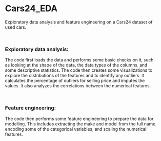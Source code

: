 # Cars24_EDA

Exploratory data analysis and feature engineering on a Cars24 dataset of used cars.

<br>

### Exploratory data analysis:
The code first loads the data and performs some basic checks on it, such as looking at the shape of the data, the data types of the columns, and some descriptive statistics. The code then creates some visualizations to explore the distributions of the features and to identify any outliers. It calculates the percentage of outliers for selling price and imputes the values. It also analyzes the correlations between the numerical features. 

<br>

### Feature engineering:
The code then performs some feature engineering to prepare the data for modelling. This includes extracting the make and model from the full name, encoding some of the categorical variables, and scaling the numerical features.
